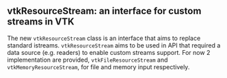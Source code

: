 ## vtkResourceStream: an interface for custom streams in VTK

The new `vtkResourceStream` class is an interface that aims to replace standard istreams.
`vtkResourceStream` aims to be used in API that required a data source (e.g. readers) to enable custom streams support.
For now 2 implementation are provided, `vtkFileResourceStream` and `vtkMemoryResourceStream`, for file and memory input respectively.
